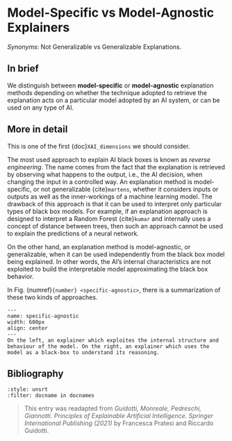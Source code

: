 # Model-Specific vs Model-Agnostic Explainers

*Synonyms*: Not Generalizable vs Generalizable Explanations.

## In brief
We distinguish between **model-specific** or **model-agnostic** explanation methods depending on whether the technique adopted to retrieve the explanation acts on a particular model adopted by an AI system, or can be used on any type of AI. 

## More in detail

This is one of the first {doc}`XAI_dimensions` we should consider.

The most used approach to explain AI black boxes is known as *reverse engineering*. The name comes from the fact that the explanation is retrieved by observing what happens to the output, i.e., the AI decision, when changing the input in a controlled way. An explanation method is model-specific, or not generalizable {cite}`martens`, 
whether it considers inputs or outputs as well as the inner-workings of a machine learning model.
The drawback of this approach is that it can be used to interpret only particular types of black box models. For example, if an explanation approach is designed to interpret a Random Forest {cite}`kumar` and internally uses a concept of distance between trees, then such an approach cannot be used to explain the predictions of a neural network.

On the other hand, an explanation method is model-agnostic, or generalizable, when it can be used independently from the black box model being explained. In other words, the AI’s internal characteristics are not exploited to build the interpretable model approximating the black box behavior.


In Fig. {numref}`{number} <specific-agnostic>`, there is a summarization of these two kinds of approaches.

```{figure} ./TAILOR-modelspecific&agnostic.png
---
name: specific-agnostic
width: 600px
align: center
---
On the left, an explainer which exploites the internal structure and behaviour of the model. On the right, an explainer which uses the model as a black-box to understand its reasoning.
```




<!--- @misc{explainer,
 author={Spinner, Thilo and Schlegel, Udo and Sch ̈afer, Hanna and El-Assady, Mennatallah},
https://explainer.ai/
-->

## Bibliography

```{bibliography}
:style: unsrt
:filter: docname in docnames
```

> This entry was readapted from *Guidotti, Monreale, Pedreschi, Giannotti. Principles of Explainable Artificial Intelligence. Springer International Publishing (2021)* by Francesca Pratesi and Riccardo Guidotti.
